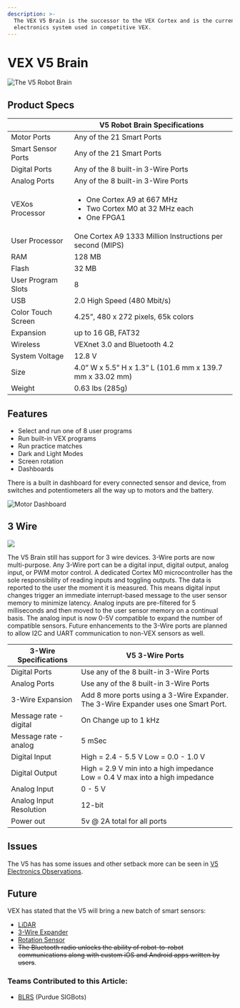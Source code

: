 ```yaml
---
description: >-
  The VEX V5 Brain is the successor to the VEX Cortex and is the current
  electronics system used in competitive VEX.
---
```


# VEX V5 Brain

![The  V5 Robot Brain](../../../.gitbook/assets/robotbrain\_1.jpg)

## Product Specs

|                    | **V5 Robot Brain Specifications**                                                                   |
| ------------------ | --------------------------------------------------------------------------------------------------- |
| Motor Ports        | Any of the 21 Smart Ports                                                                           |
| Smart Sensor Ports | Any of the 21 Smart Ports                                                                           |
| Digital Ports      | Any of the 8 built-in 3-Wire Ports                                                                  |
| Analog Ports       | Any of the 8 built-in 3-Wire Ports                                                                  |
| VEXos Processor    | <ul><li>One Cortex A9 at 667 MHz </li><li>Two Cortex M0 at 32 MHz each </li><li>One FPGA1</li></ul> |
| User Processor     | One Cortex A9 1333 Million Instructions per second (MIPS)                                           |
| RAM                | 128 MB                                                                                              |
| Flash              | 32 MB                                                                                               |
| User Program Slots | 8                                                                                                   |
| USB                | 2.0 High Speed (480 Mbit/s)                                                                         |
| Color Touch Screen | 4.25”, 480 x 272 pixels, 65k colors                                                                 |
| Expansion          | up to 16 GB, FAT32                                                                                  |
| Wireless           | VEXnet 3.0 and Bluetooth 4.2                                                                        |
| System Voltage     | 12.8 V                                                                                              |
| Size               | 4.0” W x 5.5” H x 1.3” L (101.6 mm x 139.7 mm x 33.02 mm)                                           |
| Weight             | 0.63 lbs (285g)                                                                                     |

## Features

* Select and run one of 8 user programs
* Run built-in VEX programs
* Run practice matches
* Dark and Light Modes
* Screen rotation
* Dashboards

There is a built in dashboard for every connected sensor and device, from switches and potentiometers all the way up to motors and the battery.

![Motor Dashboard](../../../.gitbook/assets/image43.png)

## 3 Wire

![](../../../.gitbook/assets/image81.png)

The V5 Brain still has support for 3 wire devices. 3-Wire ports are now multi-purpose. Any 3-Wire port can be a digital input, digital output, analog input, or PWM motor control. A dedicated Cortex M0 microcontroller has the sole responsibility of reading inputs and toggling outputs. The data is reported to the user the moment it is measured. This means digital input changes trigger an immediate interrupt-based message to the user sensor memory to minimize latency. Analog inputs are pre-filtered for 5 milliseconds and then moved to the user sensor memory on a continual basis. The analog input is now 0-5V compatible to expand the number of compatible sensors. Future enhancements to the 3-Wire ports are planned to allow I2C and UART communication to non-VEX sensors as well.

| 3-Wire Specifications   | **V5 3-Wire Ports**                                                                |
| ----------------------- | ---------------------------------------------------------------------------------- |
| Digital Ports           | Use any of the 8 built-in 3-Wire Ports                                             |
| Analog Ports            | Use any of the 8 built-in 3-Wire Ports                                             |
| 3-Wire Expansion        | Add 8 more ports using a 3-Wire Expander. The 3-Wire Expander uses one Smart Port. |
| Message rate - digital  | On Change up to 1 kHz                                                              |
| Message rate - analog   | 5 mSec                                                                             |
| Digital Input           | High = 2.4 - 5.5 V Low = 0.0 - 1.0 V                                               |
| Digital Output          | High = 2.9 V min into a high impedance Low = 0.4 V max into a high impedance       |
| Analog Input            | 0 - 5 V                                                                            |
| Analog Input Resolution | 12-bit                                                                             |
| Power out               | 5v @ 2A total for all ports                                                        |

## Issues

The V5 has has some issues and other setback more can be seen in [V5 Electronics Observations](v5-electronics-observations.md).

## Future

VEX has stated that the V5 will bring a new batch of smart sensors:

* [LiDAR](../../vex-sensors/smart-port-sensors/distance.md)
* [3-Wire Expander](../../vex-sensors/smart-port-sensors/3-wire-expander.md)
* [Rotation Sensor](../../vex-sensors/smart-port-sensors/rotation-sensor.md)
* ~~The Bluetooth radio unlocks the ability of robot-to-robot communications along with custom iOS and Android apps written by users~~.

### Teams Contributed to this Article:

* [BLRS](https://purduesigbots.com/) (Purdue SIGBots)
